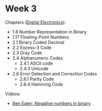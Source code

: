# Week 3

Chapters ([Digital Electronics](https://annas-archive.org/md5/3f538094613f595ccd218b310a6bfb28)):
- 1.8 Number Representation in Binary
- 1.17 Floating-Point Numbers
- 2.1 Binary Coded Decimal
- 2.2 Excess-3 Code
- 2.3 Gray Code
- 2.4 Alphanumeric Codes
    - 2.4.1 ASCII code
    - 2.4.3 Unicode
- 2.6 Error Detection and Correction Codes
    - 2.6.1 Parity Code
    - 2.6.4 Hamming Code


Videos:
- [Ben Eater: Negative numbers in binary](https://www.youtube.com/watch?v=4qH4unVtJkE)
